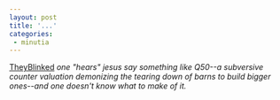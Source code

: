 ```yaml
---
layout: post
title: '...'
categories:
 - minutia
---
```


<a href="http://theyblinked.blogspot.com/2002_07_21_theyblinked_archive.html#79267913">TheyBlinked</a> <i>one "hears" jesus say something like Q50--a subversive counter valuation demonizing the tearing down of barns to build bigger ones--and one doesn't know what to make of it.</i>

